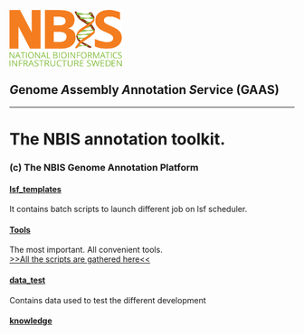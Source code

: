 
[<img align="center" src="../NBIS.png" width="200" height="100" />](https://nbis.se) 
<h2 ><em>G</em>enome <em>A</em>ssembly <em>A</em>nnotation <i>S</i>ervice (GAAS)</h2>

---------------------------

# The NBIS annotation toolkit.</br>
### (c) The NBIS Genome Annotation Platform

#### [lsf_templates](lsf_templates)
It contains batch scripts to launch different job on lsf scheduler.

#### [Tools](Tools)
The most important. All convenient tools.  
[>>All the scripts are gathered here<<](../bin/)  

#### [data_test](data_test)
Contains data used to test the different development

#### [knowledge](knowledge)
